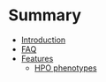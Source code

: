 # Summary

* [Introduction](README.md)
* [FAQ](faq.md)
* [Features](features/README.md)
	* [HPO phenotypes](features/hpo.md)
